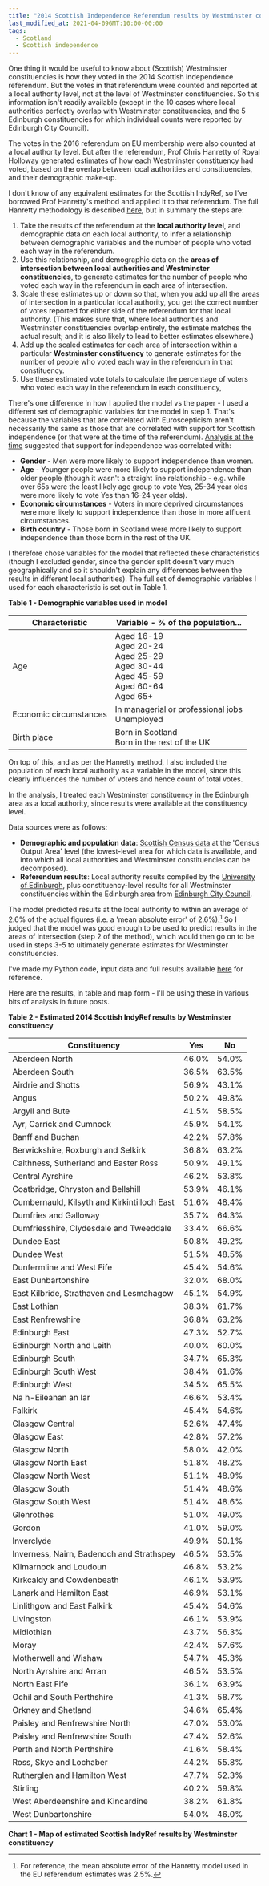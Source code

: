 ```yaml
---
title: "2014 Scottish Independence Referendum results by Westminster constituency"
last_modified_at: 2021-04-09GMT:10:00-00:00
tags:
  - Scotland
  - Scottish independence
---
```


One thing it would be useful to know about (Scottish) Westminster constituencies is how they voted in the 2014 Scottish independence referendum. But the votes in that referendum were counted and reported at a local authority level, not at the level of Westminster constituencies. So this information isn't readily available (except in the 10 cases where local authorities perfectly overlap with Westminster constituencies, and the 5 Edinburgh constituencies for which individual counts were reported by Edinburgh City Council).

The votes in the 2016 referendum on EU membership were also counted at a local authority level. But after the referendum, Prof Chris Hanretty of Royal Holloway generated [estimates](https://medium.com/@chrishanretty/final-estimates-of-the-leave-vote-or-areal-interpolation-and-the-uks-referendum-on-eu-membership-5490b6cab878) of how each Westminster constituency had voted, based on the overlap between local authorities and constituencies, and their demographic make-up. 

I don't know of any equivalent estimates for the Scottish IndyRef, so I've borrowed Prof Hanretty's method and applied it to that referendum. The full Hanretty methodology is described [here](https://pure.royalholloway.ac.uk/portal/files/28724566/article.pdf), but in summary the steps are:
1. Take the results of the referendum at the **local authority level**, and demographic data on each local authority, to infer a relationship between demographic variables and the number of people who voted each way in the referendum. 
2. Use this relationship, and demographic data on the **areas of intersection between local authorities and Westminster constituencies**, to generate estimates for the number of people who voted each way in the referendum in each area of intersection.
3. Scale these estimates up or down so that, when you add up all the areas of intersection in a particular local authority, you get the correct number of votes reported for either side of the referendum for that local authority. (This makes sure that, where local authorities and Westminster constituencies overlap entirely, the estimate matches the actual result; and it is also likely to lead to better estimates elsewhere.)
4. Add up the scaled estimates for each area of intersection within a particular **Westminster constituency** to generate estimates for the number of people who voted each way in the referendum in that constituency.
5. Use these estimated vote totals to calculate the percentage of voters who voted each way in the referendum in each constituency,

There's one difference in how I applied the model vs the paper - I used a different set of demographic variables for the model in step 1. That's because the variables that are correlated with Euroscepticism aren't necessarily the same as those that are correlated with support for Scottish independence (or that were at the time of the referendum). [Analysis at the time](https://whatscotlandthinks.org/2014/09/voted-yes-voted/) suggested that support for independence was correlated with:
* **Gender** - Men were more likely to support independence than women.
* **Age** - Younger people were more likely to support independence than older people (though it wasn't a straight line relationship - e.g. while over 65s were the least likely age group to vote Yes, 25-34 year olds were more likely to vote Yes than 16-24 year olds).
* **Economic circumstances** - Voters in more deprived circumstances were more likely to support independence than those in more affluent circumstances.
* **Birth country** - Those born in Scotland were more likely to support independence than those born in the rest of the UK.

I therefore chose variables for the model that reflected these characteristics (though I excluded gender, since the gender split doesn't vary much geographically and so it shouldn't explain any differences between the results in different local authorities). The full set of demographic variables I used for each characteristic is set out in Table 1.

**Table 1 - Demographic variables used in model**

| Characteristic         | Variable - % of the population...                                          |
|------------------------|----------------------------------------------------------------------------|
| Age                    | Aged 16-19</br>Aged 20-24</br>Aged 25-29</br>Aged 30-44</br>Aged 45-59</br>Aged 60-64</br>Aged 65+ |
| Economic circumstances | In managerial or professional jobs </br> Unemployed                              |
| Birth place            | Born in Scotland </br> Born in the rest of the UK                                |

On top of this, and as per the Hanretty method, I also included the population of each local authority as a variable in the model, since this clearly influences the number of voters and hence count of total votes. 

In the analysis, I treated each Westminster constituency in the Edinburgh area as a local authority, since results were available at the constituency level.

Data sources were as follows:
* **Demographic and population data**: [Scottish Census data](https://www.scotlandscensus.gov.uk/ods-web/data-warehouse.html#bulkdatatab) at the 'Census Output Area' level (the lowest-level area for which data is available, and into which all local authorities and Westminster constituencies can be decomposed).
* **Referendum results**: Local authority results compiled by the [University of Edinburgh](https://datashare.ed.ac.uk/handle/10283/2614), plus constituency-level results for all Westminster constituencies within the Edinburgh area from [Edinburgh City Council](https://www.edinburgh.gov.uk/downloads/file/24558/analysis-of-voting-totals-in-the-city-of-edinburgh-area).

The model predicted results at the local authority to within an average of 2.6% of the actual figures (i.e. a 'mean absolute error' of 2.6%).[^1] So I judged that the model was good enough to be used to predict results in the areas of intersection (step 2 of the method), which would then go on to be used in steps 3-5 to ultimately generate estimates for Westminster constituencies.

I've made my Python code, input data and full results available [here](https://github.com/sixhundredandfifty/charts/tree/master/2021-04-09) for reference. 

Here are the results, in table and map form - I'll be using these in various bits of analysis in future posts.

**Table 2 - Estimated 2014 Scottish IndyRef results by Westminster constituency**

| Constituency                                | Yes   | No    |
|---------------------------------------------|-------|-------|
| Aberdeen North                              | 46.0% | 54.0% |
| Aberdeen South                              | 36.5% | 63.5% |
| Airdrie and Shotts                          | 56.9% | 43.1% |
| Angus                                       | 50.2% | 49.8% |
| Argyll and Bute                             | 41.5% | 58.5% |
| Ayr, Carrick and Cumnock                    | 45.9% | 54.1% |
| Banff and Buchan                            | 42.2% | 57.8% |
| Berwickshire, Roxburgh and Selkirk          | 36.8% | 63.2% |
| Caithness, Sutherland and Easter Ross       | 50.9% | 49.1% |
| Central Ayrshire                            | 46.2% | 53.8% |
| Coatbridge, Chryston and Bellshill          | 53.9% | 46.1% |
| Cumbernauld, Kilsyth and Kirkintilloch East | 51.6% | 48.4% |
| Dumfries and Galloway                       | 35.7% | 64.3% |
| Dumfriesshire, Clydesdale and Tweeddale     | 33.4% | 66.6% |
| Dundee East                                 | 50.8% | 49.2% |
| Dundee West                                 | 51.5% | 48.5% |
| Dunfermline and West Fife                   | 45.4% | 54.6% |
| East Dunbartonshire                         | 32.0% | 68.0% |
| East Kilbride, Strathaven and Lesmahagow    | 45.1% | 54.9% |
| East Lothian                                | 38.3% | 61.7% |
| East Renfrewshire                           | 36.8% | 63.2% |
| Edinburgh East                              | 47.3% | 52.7% |
| Edinburgh North and Leith                   | 40.0% | 60.0% |
| Edinburgh South                             | 34.7% | 65.3% |
| Edinburgh South West                        | 38.4% | 61.6% |
| Edinburgh West                              | 34.5% | 65.5% |
| Na h-Eileanan an Iar                        | 46.6% | 53.4% |
| Falkirk                                     | 45.4% | 54.6% |
| Glasgow Central                             | 52.6% | 47.4% |
| Glasgow East                                | 42.8% | 57.2% |
| Glasgow North                               | 58.0% | 42.0% |
| Glasgow North East                          | 51.8% | 48.2% |
| Glasgow North West                          | 51.1% | 48.9% |
| Glasgow South                               | 51.4% | 48.6% |
| Glasgow South West                          | 51.4% | 48.6% |
| Glenrothes                                  | 51.0% | 49.0% |
| Gordon                                      | 41.0% | 59.0% |
| Inverclyde                                  | 49.9% | 50.1% |
| Inverness, Nairn, Badenoch and Strathspey   | 46.5% | 53.5% |
| Kilmarnock and Loudoun                      | 46.8% | 53.2% |
| Kirkcaldy and Cowdenbeath                   | 46.1% | 53.9% |
| Lanark and Hamilton East                    | 46.9% | 53.1% |
| Linlithgow and East Falkirk                 | 45.4% | 54.6% |
| Livingston                                  | 46.1% | 53.9% |
| Midlothian                                  | 43.7% | 56.3% |
| Moray                                       | 42.4% | 57.6% |
| Motherwell and Wishaw                       | 54.7% | 45.3% |
| North Ayrshire and Arran                    | 46.5% | 53.5% |
| North East Fife                             | 36.1% | 63.9% |
| Ochil and South Perthshire                  | 41.3% | 58.7% |
| Orkney and Shetland                         | 34.6% | 65.4% |
| Paisley and Renfrewshire North              | 47.0% | 53.0% |
| Paisley and Renfrewshire South              | 47.4% | 52.6% |
| Perth and North Perthshire                  | 41.6% | 58.4% |
| Ross, Skye and Lochaber                     | 44.2% | 55.8% |
| Rutherglen and Hamilton West                | 47.7% | 52.3% |
| Stirling                                    | 40.2% | 59.8% |
| West Aberdeenshire and Kincardine           | 38.2% | 61.8% |
| West Dunbartonshire                         | 54.0% | 46.0% |

**Chart 1 - Map of estimated Scottish IndyRef results by Westminster constituency**

<div class="flourish-embed flourish-map" data-src="visualisation/5672536"><script src="https://public.flourish.studio/resources/embed.js"></script></div>

[^1]: For reference, the mean absolute error of the Hanretty model used in the EU referendum estimates was 2.5%. 
